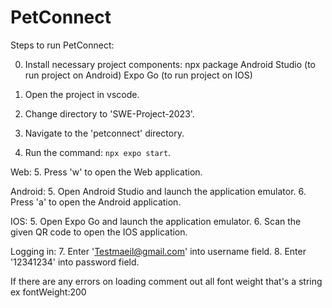 # PetConnect

Steps to run PetConnect:

0. Install necessary project components:
    npx package
    Android Studio (to run project on Android)
    Expo Go (to run project on IOS)

1. Open the project in vscode.
2. Change directory to 'SWE-Project-2023'.
3. Navigate to the 'petconnect' directory.
4. Run the command: `npx expo start`.

Web:
5. Press 'w' to open the Web application.

Android:
5. Open Android Studio and launch the application emulator.
6. Press 'a' to open the Android application.

IOS:
5. Open Expo Go and launch the application emulator.
6. Scan the given QR code to open the IOS application.

Logging in:
7. Enter 'Testmaeil@gmail.com' into username field.
8. Enter '12341234' into password field.

If there are any errors on loading comment out all font weight that's a string ex fontWeight:200